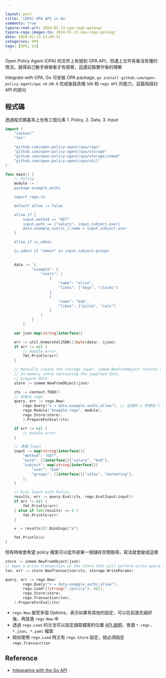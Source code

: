 ```yaml
---

layout: post
title: '[OPA] OPA API in Go'
comments: true
typora-root-url: 2024-01-13-opa-rego-golang/
typora-copy-images-to: 2024-01-13-opa-rego-golang/
date: 2024-01-13 11:09:31
categories: OPA
tags: [OPA, Go]
---
```


Open Policy Agent (OPA) 的文件上有提到 OPA API，但遇上文件有看沒有懂的情況，就得自己動手做做看才有感覺，這邊記錄實作後的理解

<!-- more -->

Integrate with OPA, Go 可安裝 OPA package, `go install github.com/open-policy-agent/opa v0.60.0` 完成後就具備 `SDK` 和 `rego API` 的能力，這篇指探討 API 的部分

## 程式碼

透過程式碼基本上也有三個元素 1. Policy, 2. Data, 3. Input

```go
import (
	"context"
	"fmt"

	"github.com/open-policy-agent/opa/rego"
	"github.com/open-policy-agent/opa/storage"
	"github.com/open-policy-agent/opa/storage/inmem"
	"github.com/open-policy-agent/opa/util"
)

func main() {
    // Policy
    module := `
    package example.authz

    import rego.v1

    default allow := false

    allow if {
        input.method == "GET"
        input.path == ["salary", input.subject.user]
        data.example.users[_].name = input.subject.user
    }

    allow if is_admin

    is_admin if "admin" in input.subject.groups
    `
    
    data := `{
            "example": {
                "users": [
                    {
                        "name": "alice",
                        "likes": ["dogs", "clouds"]
                    },
                    {
                        "name": "bob",
                        "likes": ["pizza", "cats"]
                    }
                ]
            }
        }`

    var json map[string]interface{}

    err := util.UnmarshalJSON([]byte(data), &json)
    if err != nil {
        // Handle error.
        fmt.Println(err)
    }

    // Manually create the storage layer. inmem.NewFromObject returns an
    // in-memory store containing the supplied data.
    // prepare data
    store := inmem.NewFromObject(json)

    ctx := context.TODO()
    // 初始化 rego 
    query, err := rego.New(
        rego.Query("x = data.example.authz.allow"), // 這裡的 x 對應到 line 88 的 bindings
        rego.Module("example.rego", module),
        rego.Store(store),
        ).PrepareForEval(ctx)

    if err != nil {
        // Handle error.
    }

    // 準備 Input
    input := map[string]interface{}{
        "method": "GET",
        "path": []interface{}{"salary", "bob"},
        "subject": map[string]interface{}{
            "user": "bob",
            "groups": []interface{}{"sales", "marketing"},
        },
    }

    // Eval Input with Policy
    results, err := query.Eval(ctx, rego.EvalInput(input))
	if err != nil {
		fmt.Println(err)
	} else if len(results) == 0 {
		fmt.Println(err)
	}

	v := results[0].Bindings["a"]

	fmt.Println(v)
}
```

但有時候會希望 policy 檔案可以從外部某一個儲存空間取得，寫法就會變成這樣

```go
store := inmem.NewFromObject(json)
// Open a write transaction on the store that will perform write operations.
txn, err := store.NewTransaction(ctx, storage.WriteParams)

query, err := rego.New(
		rego.Query("x = data.example.authz.allow"),
		rego.Load([]string{"./policy"}, nil),
		rego.Store(store),
		rego.Transaction(txn),
	).PrepareForEval(ctx)
```

- `rego.New` 接受多個 Options，表示如果有其他的設定，可以在前面先組好後，再放進 `rego.New` 中
- 透過 `rego.Load` 的方法可以設定讀取檔案的位置 [API 說明](https://pkg.go.dev/github.com/open-policy-agent/opa/rego#Load)，會讀 `*.rego` 、`*.json`、`*.yaml` 檔案
- 假如使用 `rego.Load` 時又有 `rego.Store` 設定，就必須指定 `rego.Transacction`



## Reference

- [Integrating with the Go API](https://www.openpolicyagent.org/docs/latest/integration/#integrating-with-the-go-api)





